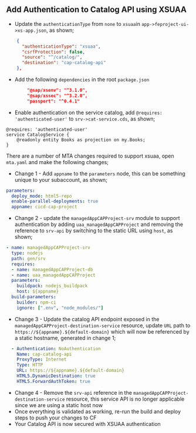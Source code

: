 ## Add Authentication to Catalog API using XSUAA
- Update the `authenticationType` from `none` to `xsuaa`in `app->feproject-ui->xs-app.json`, as shown;
```json
    {
      "authenticationType": "xsuaa",
      "csrfProtection": false,
      "source": "^/catalog/",
      "destination": "cap-catalog-api"
    },
```
- Add the following `dependencies` in the root `package.json`
```json
        "@sap/xsenv": "^3.1.0",
        "@sap/xssec": "^3.2.0",
        "passport": "^0.4.1"
```
- Enable authentication on the service catalog, add `@requires: 'authenticated-user'` to `srv->cat-service.cds`, as shown;
```cds
@requires: 'authenticated-user'
service CatalogService {
    @readonly entity Books as projection on my.Books;
}
```

There are a number of MTA changes required to support xsuaa, open `mta.yaml` and make the following changes;
- Change 1 - Add `appname` to the `parameters` node, this can be something unique to your subaccount, as shown;
```yaml
parameters:
  deploy_mode: html5-repo
  enable-parallel-deployments: true
  appname: cicd-cap-project
```
- Change 2 - update the `managedAppCAPProject-srv` module to support authentication by adding `uaa_managedAppCAPProject` and removing the reference to `srv-api` by switching to the static URL using `host`, as shown;
```yaml
- name: managedAppCAPProject-srv
  type: nodejs
  path: gen/srv
  requires:
  - name: managedAppCAPProject-db
  - name: uaa_managedAppCAPProject
  parameters:
    buildpack: nodejs_buildpack
    host: ${appname}
  build-parameters:
    builder: npm-ci
    ignore: [".env", "node_modules/"]
 ```
- Change 3 - Update the catalog API endpoint exposed in the `managedAppCAPProject-destination-service` resource, update `URL` path to `https://${appname}.${default-domain}` which will now be referenced by a static hostname, generated in change 1;
```yaml
  - Authentication: NoAuthentication
    Name: cap-catalog-api
    ProxyType: Internet
    Type: HTTP
    URL: https://${appname}.${default-domain}
    HTML5.DynamicDestination: true
    HTML5.ForwardAuthToken: true    
```
- Change 4 - Remove the `srv-api` reference in the  `managedAppCAPProject-destination-service` resource, this service API is no longer applicable since we are using a static host now
- Once everything is validated as working, re-run the build and deploy steps to push your changes to CF
- Your Catalog API is now secured with XSUAA authentication